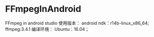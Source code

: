 # FFmpegInAndroid
FFmpeg in android studio
使用版本：
android ndk：r14b-linux_x86_64;
ffmpeg:3.4.1
编译环境：
Ubuntu：16.04；

